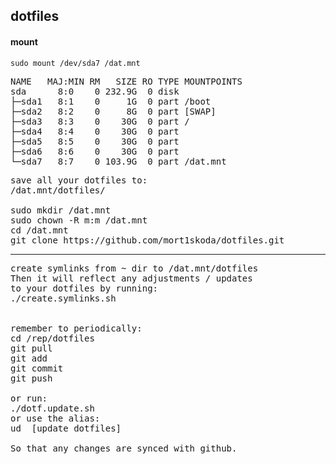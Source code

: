 ## dotfiles

#### mount

    sudo mount /dev/sda7 /dat.mnt

<pre>
NAME   MAJ:MIN RM   SIZE RO TYPE MOUNTPOINTS
sda      8:0    0 232.9G  0 disk 
├─sda1   8:1    0     1G  0 part /boot
├─sda2   8:2    0     8G  0 part [SWAP]
├─sda3   8:3    0    30G  0 part /
├─sda4   8:4    0    30G  0 part 
├─sda5   8:5    0    30G  0 part 
├─sda6   8:6    0    30G  0 part 
└─sda7   8:7    0 103.9G  0 part /dat.mnt
</pre>




<pre>
save all your dotfiles to:
/dat.mnt/dotfiles/

sudo mkdir /dat.mnt
sudo chown -R m:m /dat.mnt
cd /dat.mnt
git clone https://github.com/mort1skoda/dotfiles.git
</pre>

---

<pre>
create symlinks from ~ dir to /dat.mnt/dotfiles
Then it will reflect any adjustments / updates
to your dotfiles by running:
./create.symlinks.sh


remember to periodically:
cd /rep/dotfiles
git pull
git add
git commit
git push

or run:
./dotf.update.sh
or use the alias:
ud  [update dotfiles]

So that any changes are synced with github.
</pre>

